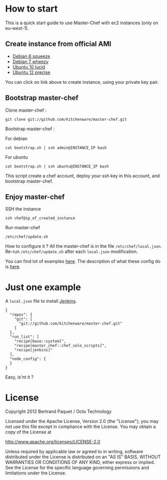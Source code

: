 # How to start

This is a quick start guide to use Master-Chef with ec2 instances (only on eu-west-1).

## Create instance from official AMI

* [Debian 6 squeeze](https://console.aws.amazon.com/ec2/home?region=eu-west-1#launchAmi=ami-722e2606)
* [Debian 7 wheezy](https://console.aws.amazon.com/ec2/home?region=eu-west-1#launchAmi=ami-c90016bd)
* [Ubuntu 10 lucid](https://console.aws.amazon.com/ec2/home?region=eu-west-1#launchAmi=ami-ca1a14be)
* [Ubuntu 12 precise](https://console.aws.amazon.com/ec2/home?region=eu-west-1#launchAmi=ami-35acbb41)

You can click on link above to create instance, using your private key pair.

## Bootstrap master-chef

Clone master-chef :

    git clone git://github.com/kitchenware/master-chef.git

Bootstrap master-chef :

For debian

    cat bootstrap.sh | ssh admin@INSTANCE_IP bash

For ubuntu

    cat bootstrap.sh | ssh ubuntu@INSTANCE_IP bash

This script create a chef account, deploy your ssh key in this account, and bootstrap master-chef.

## Enjoy master-chef

SSH the instance

    ssh chef@ip_of_created_instance

Run master-chef

    /etc/chef/update.sh

How to configure it ? All the master-chef is in the file `/etc/chef/local.json`. Re-run `/etc/chef/update.sh` after each `local.json` modification.

You can find lot of examples [here](https://github.com/kitchenware/master-chef/tree/master/tests/json).
The description of what these config do is [here](https://github.com/kitchenware/master-chef/blob/master/tests/tests/what_is_tested.txt).

# Just one example

A `local.json` file to install [Jenkins](http://jenkins-ci.org/).

    {
      "repos": {
        "git": [
          "git://github.com/kitchenware/master-chef.git"
        ]
      },
      "run_list": [
        "recipe[base::system]",
        "recipe[master_chef::chef_solo_scripts]",
        "recipe[jenkins]"
      ],
      "node_config": {
      }
    }

Easy, is'nt it ?

# License

Copyright 2012 Bertrand Paquet / Octo Technology

Licensed under the Apache License, Version 2.0 (the "License");
you may not use this file except in compliance with the License.
You may obtain a copy of the License at

http://www.apache.org/licenses/LICENSE-2.0

Unless required by applicable law or agreed to in writing, software
distributed under the License is distributed on an "AS IS" BASIS,
WITHOUT WARRANTIES OR CONDITIONS OF ANY KIND, either express or implied.
See the License for the specific language governing permissions and
limitations under the License.